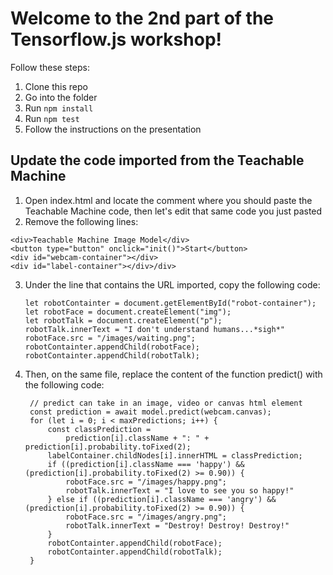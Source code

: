 # Welcome to the 2nd part of the Tensorflow.js workshop!

Follow these steps:

1. Clone this repo
2. Go into the folder
3. Run ```npm install```
4. Run ```npm test```
5. Follow the instructions on the presentation

## Update the code imported from the Teachable Machine

1. Open index.html and locate the comment where you should paste the Teachable Machine code, then let's edit that same code you just pasted
2. Remove the following lines:
  ```
  <div>Teachable Machine Image Model</div>
  <button type="button" onclick="init()">Start</button>
  <div id="webcam-container"></div>
  <div id="label-container"></div>/div>
  ```
3. Under the line that contains the URL imported, copy the following code:

    ```
    let robotContainter = document.getElementById("robot-container");
    let robotFace = document.createElement("img");
    let robotTalk = document.createElement("p");
    robotTalk.innerText = "I don't understand humans...*sigh*"
    robotFace.src = "/images/waiting.png";
    robotContainter.appendChild(robotFace);
    robotContainter.appendChild(robotTalk);
    ```
4. Then, on the same file, replace the content of the function predict() with the following code:

      
        // predict can take in an image, video or canvas html element
        const prediction = await model.predict(webcam.canvas);
        for (let i = 0; i < maxPredictions; i++) {
            const classPrediction =
                prediction[i].className + ": " + prediction[i].probability.toFixed(2);
            labelContainer.childNodes[i].innerHTML = classPrediction;
            if ((prediction[i].className === 'happy') && (prediction[i].probability.toFixed(2) >= 0.90)) {
                robotFace.src = "/images/happy.png";
                robotTalk.innerText = "I love to see you so happy!"
            } else if ((prediction[i].className === 'angry') && (prediction[i].probability.toFixed(2) >= 0.90)) {
                robotFace.src = "/images/angry.png";
                robotTalk.innerText = "Destroy! Destroy! Destroy!"
            }
            robotContainter.appendChild(robotFace);
            robotContainter.appendChild(robotTalk);
        }
      
